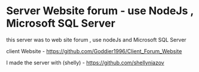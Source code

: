 # Server Website forum - use NodeJs , Microsoft SQL Server 
 
this server was to web site forum , use nodeJs and Microsoft SQL Server 

client Website - https://github.com/Goddier1996/Client_Forum_Website

I made the server with (shelly) - https://github.com/shellyniazov  

